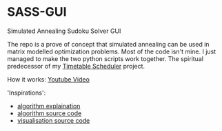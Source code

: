 # SASS-GUI
Simulated Annealing Sudoku Solver GUI

The repo is a prove of concept that simulated annealing can be used in matrix modelled optimization problems. Most of the code isn't mine. I just managed to make the two python scripts work together.
The spiritual predecessor of my [Timetable Scheduler](https://github.com/dominik-air/timetable-scheduler) project.

How it works:
[Youtube Video](https://youtu.be/D03EdG_b5uw)

'Inspirations':
- [algorithm explaination](https://youtu.be/FyyVbuLZav8) 
- [algorithm source code](https://github.com/challengingLuck/youtube/blob/master/sudoku/sudoku.py)
- [visualisation source code](https://www.geeksforgeeks.org/building-and-visualizing-sudoku-game-using-pygame/)
